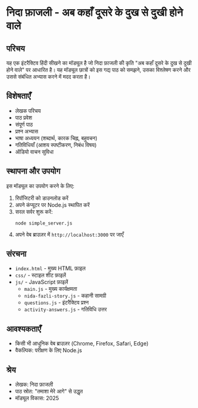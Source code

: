 # निदा फ़ाजली - अब कहाँ दूसरे के दुख से दुखी होने वाले

## परिचय

यह एक इंटरैक्टिव हिंदी सीखने का मॉड्यूल है जो निदा फ़ाजली की कृति "अब कहाँ दूसरे के दुख से दुखी होने वाले" पर आधारित है। यह मॉड्यूल छात्रों को इस गद्य पाठ को समझने, उसका विश्लेषण करने और उससे संबंधित अभ्यास करने में मदद करता है।

## विशेषताएँ

- लेखक परिचय
- पाठ प्रवेश
- संपूर्ण पाठ
- प्रश्न अभ्यास
- भाषा अध्ययन (शब्दार्थ, कारक चिह्न, बहुवचन)
- गतिविधियाँ (आशय स्पष्टीकरण, निबंध विषय)
- ऑडियो वाचन सुविधा

## स्थापना और उपयोग

इस मॉड्यूल का उपयोग करने के लिए:

1. रिपॉजिटरी को डाउनलोड करें
2. अपने कंप्यूटर पर Node.js स्थापित करें
3. सरल सर्वर शुरू करें:
   ```
   node simple_server.js
   ```
4. अपने वेब ब्राउज़र में `http://localhost:3000` पर जाएँ

## संरचना

- `index.html` - मुख्य HTML फ़ाइल
- `css/` - स्टाइल शीट फ़ाइलें
- `js/` - JavaScript फ़ाइलें
  - `main.js` - मुख्य कार्यक्षमता
  - `nida-fazli-story.js` - कहानी सामग्री
  - `questions.js` - इंटरैक्टिव प्रश्न
  - `activity-answers.js` - गतिविधि उत्तर

## आवश्यकताएँ

- किसी भी आधुनिक वेब ब्राउज़र (Chrome, Firefox, Safari, Edge)
- वैकल्पिक: परीक्षण के लिए Node.js

## श्रेय

- लेखक: निदा फ़ाजली
- पाठ स्रोत: "तमाशा मेरे आगे" से उद्धृत
- मॉड्यूल विकास: 2025
